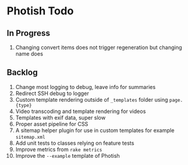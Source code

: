 # Photish Todo

## In Progress

1. Changing convert items does not trigger regeneration but changing name does

## Backlog

1. Change most logging to debug, leave info for summaries
1. Redirect SSH debug to logger
1. Custom template rendering outside of `_templates` folder using `page.{type}`
1. Video transcoding and template rendering for videos
1. Templates with exif data, super slow
1. Proper asset pipeline for CSS
1. A sitemap helper plugin for use in custom templates for example
   `sitemap.xml`
1. Add unit tests to classes relying on feature tests
1. Improve metrics from `rake metrics`
1. Improve the `--example` template of Photish
